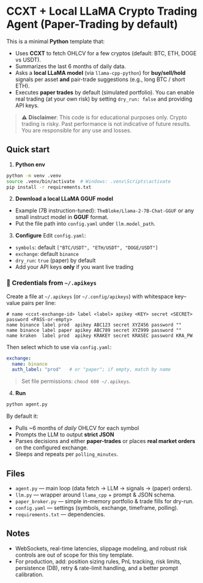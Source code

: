 # CCXT + Local LLaMA Crypto Trading Agent (Paper-Trading by default)

This is a minimal **Python** template that:
- Uses **CCXT** to fetch OHLCV for a few cryptos (default: BTC, ETH, DOGE vs USDT).
- Summarizes the last 6 months of daily data.
- Asks a **local LLaMA model** (via `llama-cpp-python`) for **buy/sell/hold** signals per asset **and** pair-trade suggestions (e.g., long BTC / short ETH).
- Executes **paper trades** by default (simulated portfolio). You can enable real trading (at your own risk) by setting `dry_run: false` and providing API keys.

> ⚠️ **Disclaimer**: This code is for educational purposes only. Crypto trading is risky. Past performance is not indicative of future results. You are responsible for any use and losses.

## Quick start

1. **Python env**
```bash
python -m venv .venv
source .venv/bin/activate  # Windows: .venv\Scripts\activate
pip install -r requirements.txt
```

2. **Download a local LLaMA GGUF model**
- Example (7B instruction-tuned): `TheBloke/Llama-2-7B-Chat-GGUF` or any small instruct model in **GGUF** format.
- Put the file path into `config.yaml` under `llm.model_path`.

3. **Configure**
Edit `config.yaml`:
- `symbols`: default `["BTC/USDT", "ETH/USDT", "DOGE/USDT"]`
- `exchange`: default `binance`
- `dry_run`: `true` (paper) by default
- Add your API keys **only** if you want live trading

### 🔐 Credentials from `~/.apikeys`

Create a file at `~/.apikeys` (or `~/.config/apikeys`) with whitespace key–value pairs per line:

```
# name <ccxt-exchange-id> label <label> apikey <KEY> secret <SECRET> password <PASS-or-empty>
name binance label prod  apikey ABC123 secret XYZ456 password ""
name binance label paper apikey ABC789 secret XYZ999 password ""
name kraken  label prod  apikey KRAKEY secret KRASEC password KRA_PW
```

Then select which to use via `config.yaml`:

```yaml
exchange:
  name: binance
  auth_label: "prod"   # or "paper"; if empty, match by name
```

> Set file permissions: `chmod 600 ~/.apikeys`.

4. **Run**
```bash
python agent.py
```

By default it:
- Pulls ~6 months of *daily* OHLCV for each symbol
- Prompts the LLM to output **strict JSON**
- Parses decisions and either **paper-trades** or places **real market orders** on the configured exchange.
- Sleeps and repeats per `polling_minutes`.

## Files

- `agent.py` — main loop (data fetch → LLM → signals → (paper) orders).
- `llm.py` — wrapper around `llama_cpp` + prompt & JSON schema.
- `paper_broker.py` — simple in-memory portfolio & trade fills for dry-run.
- `config.yaml` — settings (symbols, exchange, timeframe, polling).
- `requirements.txt` — dependencies.

## Notes

- WebSockets, real-time latencies, slippage modeling, and robust risk controls are out of scope for this tiny template.
- For production, add: position sizing rules, PnL tracking, risk limits, persistence (DB), retry & rate-limit handling, and a better prompt calibration.
